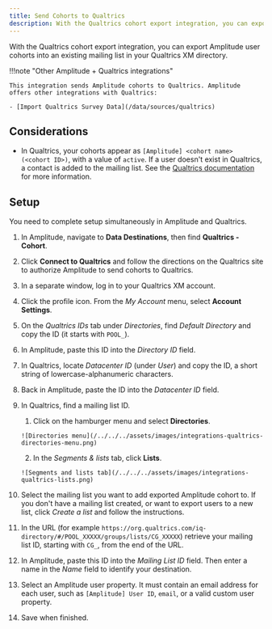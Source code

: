 ```yaml
---
title: Send Cohorts to Qualtrics
description: With the Qualtrics cohort export integration, you can export Amplitude user cohorts into an existing mailing list in your Qualtrics XM directory.
---
```


With the Qualtrics cohort export integration, you can export Amplitude user cohorts into an existing mailing list in your Qualtrics XM directory.

!!!note "Other Amplitude + Qualtrics integrations"

    This integration sends Amplitude cohorts to Qualtrics. Amplitude offers other integrations with Qualtrics: 

    - [Import Qualtrics Survey Data](/data/sources/qualtrics)

## Considerations

- In Qualtrics, your cohorts appear as `[Amplitude] <cohort name> (<cohort ID>)`, with a value of `active`. If a user doesn't exist in Qualtrics, a contact is added to the mailing list. See the [Qualtrics documentation](https://www.qualtrics.com/support/iq-directory/lists-tab/creating-mailing-lists/) for more information.

## Setup

You need to complete setup simultaneously in Amplitude and Qualtrics.

1. In Amplitude, navigate to **Data Destinations**, then find **Qualtrics - Cohort**.
2. Click **Connect to Qualtrics** and follow the directions on the Qualtrics site to authorize Amplitude to send cohorts to Qualtrics.
3. In a separate window, log in to your Qualtrics XM account.
4. Click the profile icon. From the *My Account* menu, select **Account Settings**.
5. On the *Qualtrics IDs* tab under *Directories*, find *Default Directory* and copy the ID (it starts with `POOL_`).
6. In Amplitude, paste this ID into the *Directory ID* field.
7. In Qualtrics, locate *Datacenter ID* (under *User*) and copy the ID, a short string of lowercase-alphanumeric characters.
8. Back in Amplitude, paste the ID into the *Datacenter ID* field.
9. In Qualtrics, find a mailing list ID.
      1. Click on the hamburger menu and select **Directories**.

       ![Directories menu](/../../../assets/images/integrations-qualtrics-directories-menu.png)

      2. In the *Segments & lists* tab, click **Lists**.

       ![Segments and lists tab](/../../../assets/images/integrations-qualtrics-lists.png)

10. Select the mailing list you want to add exported Amplitude cohort to. If you don't have a mailing list created, or want to export users to a new list, click *Create a list* and follow the instructions.
11. In the URL (for example `https://org.qualtrics.com/iq-directory/#/POOL_XXXXX/groups/lists/CG_XXXXX`) retrieve your mailing list ID, starting with `CG_`, from the end of the URL.
12. In Amplitude, paste this ID into the *Mailing List ID* field. Then enter a name in the *Name* field to identify your destination.
13. Select an Amplitude user property. It must contain an email address for each user, such as `[Amplitude] User ID`, `email`, or a valid custom user property.
14. Save when finished.
